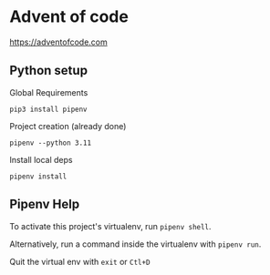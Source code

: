 # Advent of code

https://adventofcode.com

## Python setup

Global Requirements

```
pip3 install pipenv
```

Project creation (already done)

```
pipenv --python 3.11
```

Install local deps

```
pipenv install
```

## Pipenv Help

To activate this project's virtualenv, run `pipenv shell`.

Alternatively, run a command inside the virtualenv with `pipenv run`.

Quit the virtual env with `exit` or `Ctl+D`
